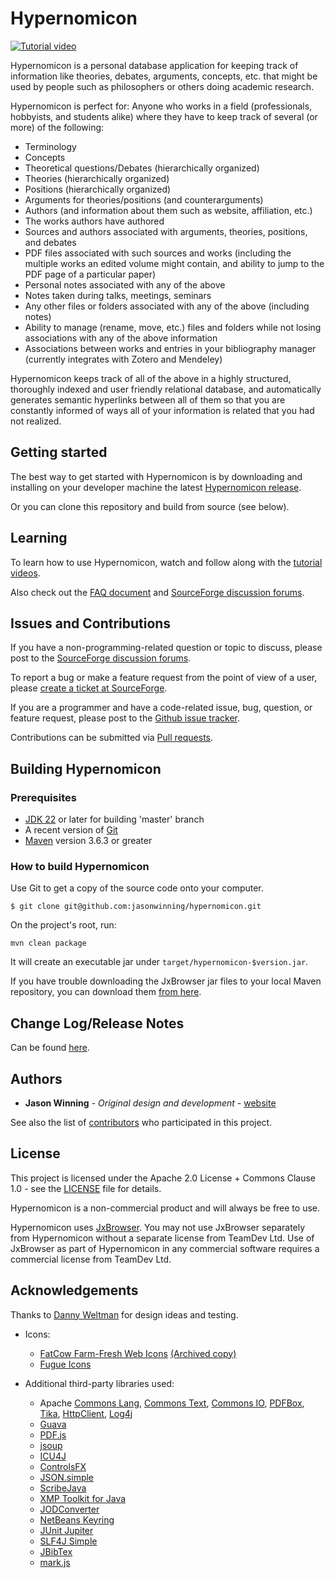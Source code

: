 # Hypernomicon

[![Tutorial video](https://img.youtube.com/vi/JOTkAzh0qZE/0.jpg)](https://www.youtube.com/watch?v=JOTkAzh0qZE)

Hypernomicon is a personal database application for keeping track of information like theories, debates, arguments, concepts, etc. that might be used by people such as philosophers or others doing academic research.

Hypernomicon is perfect for: Anyone who works in a field (professionals, hobbyists, and students alike) where they have to keep track of several (or more) of the following:
 * Terminology
 * Concepts
 * Theoretical questions/Debates (hierarchically organized)
 * Theories (hierarchically organized)
 * Positions (hierarchically organized)
 * Arguments for theories/positions (and counterarguments)
 * Authors (and information about them such as website, affiliation, etc.)
 * The works authors have authored
 * Sources and authors associated with arguments, theories, positions, and debates
 * PDF files associated with such sources and works (including the multiple works an edited volume might contain, and ability to jump to the PDF page of a particular paper)
 * Personal notes associated with any of the above
 * Notes taken during talks, meetings, seminars
 * Any other files or folders associated with any of the above (including notes)
 * Ability to manage (rename, move, etc.) files and folders while not losing associations with any of the above information
 * Associations between works and entries in your bibliography manager (currently integrates with Zotero and Mendeley)

Hypernomicon keeps track of all of the above in a highly structured, thoroughly indexed and user friendly relational database, and automatically generates semantic hyperlinks between all of them so that you are constantly informed of ways all of your information is related that you had not realized.

## Getting started ##

The best way to get started with Hypernomicon is by downloading and installing on your developer machine the latest
[Hypernomicon release](https://sourceforge.net/projects/hypernomicon/files/latest/download).

Or you can clone this repository and build from source (see below).

## Learning ##

To learn how to use Hypernomicon, watch and follow along with the [tutorial videos](https://www.youtube.com/playlist?list=PLCDXooVJfr1JKHT83awarYoIOhp0Xqr-B).

Also check out the [FAQ document](https://sourceforge.net/p/hypernomicon/wiki/FAQ/) and [SourceForge discussion forums](https://sourceforge.net/p/hypernomicon/discussion/).

## Issues and Contributions ##

If you have a non-programming-related question or topic to discuss, please post to the [SourceForge discussion forums](https://sourceforge.net/p/hypernomicon/discussion/).

To report a bug or make a feature request from the point of view of a user, please [create a ticket at SourceForge](https://sourceforge.net/p/hypernomicon/tickets/).

If you are a programmer and have a code-related issue, bug, question, or feature request, please post to the [Github issue tracker](https://github.com/jasonwinning/hypernomicon/issues/).

Contributions can be submitted via [Pull requests](https://github.com/jasonwinning/hypernomicon/pulls/).

## Building Hypernomicon ##

### Prerequisites

* [JDK 22](https://adoptium.net/temurin/releases/?version=22) or later for building 'master' branch
* A recent version of [Git](https://git-scm.com/downloads)
* [Maven](https://maven.apache.org/download.cgi) version 3.6.3 or greater

### How to build Hypernomicon ###

Use Git to get a copy of the source code onto your computer.

`$ git clone git@github.com:jasonwinning/hypernomicon.git`

On the project's root, run:

`mvn clean package`

It will create an executable jar under `target/hypernomicon-$version.jar`.

If you have trouble downloading the JxBrowser jar files to your local Maven repository, you can download them [from here](https://sourceforge.net/projects/hypernomicon/files/misc/jxbrowser-6.24.3.zip/download).

## Change Log/Release Notes

Can be found [here](https://sourceforge.net/p/hypernomicon/wiki/ReleaseNotes/).


## Authors

* **Jason Winning** - *Original design and development* - [website](http://jasonwinning.org)

See also the list of [contributors](https://github.com/jasonwinning/hypernomicon/contributors) who participated in this project.

## License

This project is licensed under the Apache 2.0 License + Commons Clause 1.0 - see the [LICENSE](http://htmlpreview.github.io/?https://github.com/jasonwinning/hypernomicon/blob/master/LICENSE.html) file for details.

Hypernomicon is a non-commercial product and will always be free to use.

Hypernomicon uses [JxBrowser](https://www.teamdev.com/jxbrowser). You may not use JxBrowser separately from Hypernomicon without a separate license from TeamDev Ltd. Use of JxBrowser as part of Hypernomicon in any commercial software requires a commercial license from TeamDev Ltd.

## Acknowledgements

Thanks to [Danny Weltman](https://dannyweltman.com/) for design ideas and testing.

* Icons:

  * [FatCow Farm-Fresh Web Icons](http://www.fatcow.com/free-icons) [(Archived copy)](https://web.archive.org/web/20160323032439/http://www.fatcow.com/free-icons)
  * [Fugue Icons](http://p.yusukekamiyamane.com/)

* Additional third-party libraries used:
  * Apache [Commons Lang](https://commons.apache.org/proper/commons-lang/), [Commons Text](https://commons.apache.org/proper/commons-text/), [Commons IO](https://commons.apache.org/proper/commons-io/), [PDFBox](https://pdfbox.apache.org/), [Tika](https://tika.apache.org/), [HttpClient](https://hc.apache.org/httpcomponents-client-4.5.x/index.html), [Log4j](https://logging.apache.org/log4j/2.x/index.html)
  * [Guava](https://github.com/google/guava)
  * [PDF.js](https://mozilla.github.io/pdf.js/)
  * [jsoup](https://jsoup.org/)
  * [ICU4J](https://icu.unicode.org/home)
  * [ControlsFX](https://controlsfx.github.io/)
  * [JSON.simple](https://code.google.com/archive/p/json-simple/)
  * [ScribeJava](https://github.com/scribejava/scribejava)
  * [XMP Toolkit for Java](https://www.adobe.com/devnet/xmp.html)
  * [JODConverter](https://github.com/jodconverter/jodconverter)
  * [NetBeans Keyring](https://netbeans.apache.org/front/main/index.html)
  * [JUnit Jupiter](https://junit.org/junit5/)
  * [SLF4J Simple](http://www.slf4j.org)
  * [JBibTex](https://github.com/jbibtex/jbibtex)
  * [mark.js](https://markjs.io/)
